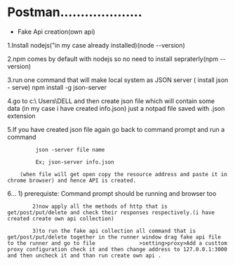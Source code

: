  # Postman....................
 - Fake Api creation(own api)

1.Install nodejs("in my case already installed)(node --version)

2.npm comes by default with nodejs so no need to install sepraterly(npm --version)



3.run one command that will make local system as JSON server  ( install json - serve)
                npm install -g json-server

4.go to c:\\ Users\DELL  and then create json file which will contain some data (in my case i have created info.json) just a notpad file saved with .json extension


5.If you have created json file again go back to command prompt and run a command 


             json -server file name  
                 
             Ex; json-server info.json  
    
        (when file will get open copy the resource address and paste it in chrome browser) and hence API is created.

6... 
            1)
            prerequiste: Command prompt should be running and browser too

            2)now apply all the methods of http that is get/post/put/delete and check their responses respectively.(i have created create own api collection)
               
            3)to run the fake api collection all command that is get/post/put/delete together in the runner window drag fake api file to the runner and go to file              >setting>proxy>Add a custtom proxy configuration check it and then change address to 127.0.0.1:3000 and then uncheck it and than run create own api .
